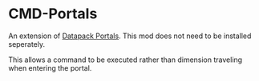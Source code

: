 # CMD-Portals

An extension of [Datapack Portals](https://github.com/kyrptonaught/DatapackPortals). This mod does not need to be installed seperately.

This allows a command to be executed rather than dimension traveling when entering the portal.
